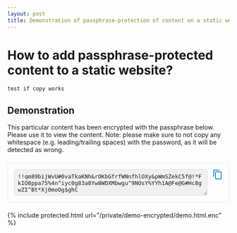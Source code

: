 ```yaml
---
layout: post
title: Demonstration of passphrase-protection of content on a static webpage
---
```


# How to add passphrase-protected content to a static website?
```
test if copy works
```

## Demonstration
This particular content has been encrypted with the passphrase below. Please use it to view the content.
Note: please make sure to not copy any whitespace (e.g. leading/trailing spaces) with the password, as it
will be detected as wrong.


<style>
  /* Minimal container styling */
  .copy-widget-container-icon {
    max-width: 480px; /* Keep it relatively small */
    margin: 1.5em auto; /* Center it horizontally with less vertical spacing */
    padding: 1em; /* Reduced padding */
    border: 1px solid var(--border-color, #e8e8e8); /* Blend with theme border */
    border-radius: 6px; /* Slightly smaller radius */
    background-color: var(--background-color-alt, #fdfdfd); /* Subtle background */
    display: flex; /* Use flexbox for layout */
    align-items: flex-start; /* Align items to the top */
    gap: 0.8em; /* Space between text area and icon */
  }

  /* Textarea for displaying content */
  #copyableTextIcon {
    flex-grow: 1; /* Allow textarea to take available space */
    min-height: 60px; /* Minimum height, even smaller */
    padding: 0.6em;
    border: 1px solid var(--border-color, #ddd);
    border-radius: 4px;
    box-sizing: border-box;
    font-family: monospace; /* Monospace for code/data */
    font-size: 0.9em;
    resize: vertical; /* Allow vertical resizing by user */
    background-color: var(--code-background-color, #f0f0f0); /* Blend with code blocks */
    color: inherit; /* Inherit text color */
  }

  /* Copy icon styling */
  .copy-icon-wrapper {
    display: flex;
    flex-direction: column;
    align-items: center;
    gap: 0.3em; /* Space between icon and status text */
    flex-shrink: 0; /* Prevent it from shrinking */
  }

  .copy-icon {
    width: 24px; /* Icon size */
    height: 24px;
    cursor: pointer;
    fill: var(--link-color, #268bd2); /* Icon color from theme link color */
    transition: fill 0.2s ease, transform 0.1s ease;
  }

  .copy-icon:hover {
    fill: var(--link-color-hover, #1a6ba8); /* Darker on hover */
    transform: translateY(-1px);
  }

  .copy-icon:active {
    transform: translateY(0);
  }

  /* Message for copy status */
  #copyStatusIcon {
    font-size: 0.75em; /* Smaller font for status */
    color: var(--text-color, #555); /* Inherit or default text color */
    white-space: nowrap; /* Prevent wrapping */
  }
  .copy-status-success {
    color: var(--success-color, #28a745); /* Green for success */
    font-weight: bold;
  }
  .copy-status-error {
    color: var(--error-color, #dc3545); /* Red for errors */
    font-weight: bold;
  }
</style>

<div class="copy-widget-container-icon">
  <textarea id="copyableTextIcon" cols="60" wrap="hard" readonly>!!qm89bijWvU#0vaTkaKNh&rOKbGfrfWNnfhlOXy&pWmSZekC5f@!*FkIO8ppa75%4n^iyc0g83a8Yw8WDXMbwgu^9NOsY%YYh1A@Fe@G#Hc8gwZI^Bt*Xj0moOg$ghC</textarea>
  <div class="copy-icon-wrapper">
    <!-- SVG Icon for Copy - Two overlapping squares -->
    <svg class="copy-icon" onclick="copyContentIcon()" viewBox="0 0 24 24">
      <path d="M16 1H4c-1.1 0-2 .9-2 2v14h2V3h12V1zm3 4H8c-1.1 0-2 .9-2 2v14c0 1.1.9 2 2 2h11c1.1 0 2-.9 2-2V7c0-1.1-.9-2-2-2zm0 16H8V7h11v14z"/>
    </svg>
    <p id="copyStatusIcon"></p>
  </div>
</div>

<script>
  function copyContentIcon() {
    const copyTextarea = document.getElementById('copyableTextIcon');
    const copyStatus = document.getElementById('copyStatusIcon');

    try {
      // Select the text in the textarea
      copyTextarea.select();
      copyTextarea.setSelectionRange(0, 99999); // For mobile devices

      // Copy the text to the clipboard
      const success = document.execCommand('copy');

      if (success) {
        copyStatus.textContent = "Copied!";
        copyStatus.className = "copy-status-success";
      } else {
        copyStatus.textContent = "Failed.";
        copyStatus.className = "copy-status-error";
      }
    } catch (err) {
      console.error('Failed to copy text:', err);
      copyStatus.textContent = "Error.";
      copyStatus.className = "copy-status-error";
    }

    // Briefly reset the status message after a few seconds
    setTimeout(() => {
      copyStatus.textContent = "";
      copyStatus.className = "";
    }, 2000); // Shorter timeout for less prominent feedback
  }

  // Example of setting dynamic content if needed (uncomment and use as desired):
  // document.addEventListener('DOMContentLoaded', () => {
  //   const dynamicContent = "Your dynamic content goes here!";
  //   document.getElementById('copyableTextIcon').value = dynamicContent;
  // });
</script>

{% include protected.html url="/private/demo-encrypted/demo.html.enc" %}
